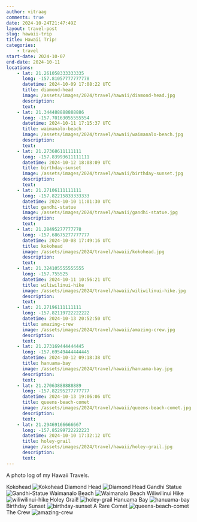 ```yaml
---
author: vitraag
comments: true
date: 2024-10-24T21:47:49Z
layout: travel-post
slug: hawaii-trip 
title: Hawaii Trip!
categories:
    - travel
start-date: 2024-10-07
end-date: 2024-10-11
locations:
    - lat: 21.261058333333335
      long: -157.81057777777778
      datetime: 2024-10-09 17:08:22 UTC
      title: diamond-head
      image: /assets/images/2024/travel/hawaii/diamond-head.jpg
      description: 
      text: 
    - lat: 21.344488888888886
      long: -157.70163055555554
      datetime: 2024-10-11 17:15:37 UTC
      title: waimanalo-beach
      image: /assets/images/2024/travel/hawaii/waimanalo-beach.jpg
      description: 
      text: 
    - lat: 21.27368611111111
      long: -157.83993611111111
      datetime: 2024-10-12 18:08:09 UTC
      title: birthday-sunset
      image: /assets/images/2024/travel/hawaii/birthday-sunset.jpg
      description: 
      text: 
    - lat: 21.27106111111111
      long: -157.82215833333333
      datetime: 2024-10-10 11:01:30 UTC
      title: gandhi-statue
      image: /assets/images/2024/travel/hawaii/gandhi-statue.jpg
      description: 
      text: 
    - lat: 21.28495277777778
      long: -157.68675277777777
      datetime: 2024-10-08 17:49:16 UTC
      title: kokohead
      image: /assets/images/2024/travel/hawaii/kokohead.jpg
      description: 
      text: 
    - lat: 21.324105555555555
      long: -157.755525
      datetime: 2024-10-11 10:56:21 UTC
      title: wiliwilinui-hike
      image: /assets/images/2024/travel/hawaii/wiliwilinui-hike.jpg
      description: 
      text: 
    - lat: 21.27196111111111
      long: -157.82119722222222
      datetime: 2024-10-13 20:52:50 UTC
      title: amazing-crew
      image: /assets/images/2024/travel/hawaii/amazing-crew.jpg
      description: 
      text: 
    - lat: 21.273169444444445
      long: -157.69549444444445
      datetime: 2024-10-12 09:18:38 UTC
      title: hanuama-bay
      image: /assets/images/2024/travel/hawaii/hanuama-bay.jpg
      description: 
      text: 
    - lat: 21.27063888888889
      long: -157.82295277777777
      datetime: 2024-10-13 19:06:06 UTC
      title: queens-beach-comet
      image: /assets/images/2024/travel/hawaii/queens-beach-comet.jpg
      description: 
      text: 
    - lat: 21.29469166666667
      long: -157.85299722222223
      datetime: 2024-10-10 17:32:12 UTC
      title: holey-grail
      image: /assets/images/2024/travel/hawaii/holey-grail.jpg
      description: 
      text: 
---
```

A photo log of my Hawaii Travels.

Kokohead
![Kokohead](/assets/images/2024/travel/hawaii/kokohead.jpg)
Diamond Head
![Diamond Head](/assets/images/2024/travel/hawaii/diamond-head.jpg)
Gandhi Statue
![Gandhi-Statue](/assets/images/2024/travel/hawaii/gandhi-statue.jpg)
Waimanalo Beach
![Waimanalo Beach](/assets/images/2024/travel/hawaii/waimanalo-beach.jpg)
Wiliwilinui Hike
![wiliwilinui-hike](/assets/images/2024/travel/hawaii/wiliwilinui-hike.jpg)
Holey Grail!
![holey-grail](/assets/images/2024/travel/hawaii/holey-grail.jpg)
Hanuama Bay
![hanuama-bay](/assets/images/2024/travel/hawaii/hanuama-bay.jpg)
Birthday Sunset
![birthday-sunset](/assets/images/2024/travel/hawaii/birthday-sunset.jpg)
A Rare Comet
![queens-beach-comet](/assets/images/2024/travel/hawaii/queens-beach-comet.jpg)
The Crew
![amazing-crew](/assets/images/2024/travel/hawaii/amazing-crew.jpg)
